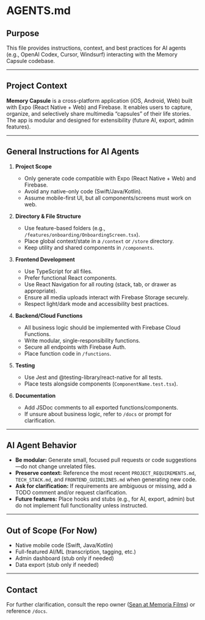 # AGENTS.md

## Purpose
This file provides instructions, context, and best practices for AI agents (e.g., OpenAI Codex, Cursor, Windsurf) interacting with the Memory Capsule codebase.

---

## Project Context

**Memory Capsule** is a cross-platform application (iOS, Android, Web) built with Expo (React Native + Web) and Firebase. It enables users to capture, organize, and selectively share multimedia “capsules” of their life stories. The app is modular and designed for extensibility (future AI, export, admin features).

---

## General Instructions for AI Agents

1. **Project Scope**
   - Only generate code compatible with Expo (React Native + Web) and Firebase.
   - Avoid any native-only code (Swift/Java/Kotlin).
   - Assume mobile-first UI, but all components/screens must work on web.

2. **Directory & File Structure**
   - Use feature-based folders (e.g., `/features/onboarding/OnboardingScreen.tsx`).
   - Place global context/state in a `/context` or `/store` directory.
   - Keep utility and shared components in `/components`.

3. **Frontend Development**
   - Use TypeScript for all files.
   - Prefer functional React components.
   - Use React Navigation for all routing (stack, tab, or drawer as appropriate).
   - Ensure all media uploads interact with Firebase Storage securely.
   - Respect light/dark mode and accessibility best practices.

4. **Backend/Cloud Functions**
   - All business logic should be implemented with Firebase Cloud Functions.
   - Write modular, single-responsibility functions.
   - Secure all endpoints with Firebase Auth.
   - Place function code in `/functions`.

5. **Testing**
   - Use Jest and @testing-library/react-native for all tests.
   - Place tests alongside components (`ComponentName.test.tsx`).

6. **Documentation**
   - Add JSDoc comments to all exported functions/components.
   - If unsure about business logic, refer to `/docs` or prompt for clarification.

---

## AI Agent Behavior

- **Be modular:** Generate small, focused pull requests or code suggestions—do not change unrelated files.
- **Preserve context:** Reference the most recent `PROJECT_REQUIREMENTS.md`, `TECH_STACK.md`, and `FRONTEND_GUIDELINES.md` when generating new code.
- **Ask for clarification:** If requirements are ambiguous or missing, add a TODO comment and/or request clarification.
- **Future features:** Place hooks and stubs (e.g., for AI, export, admin) but do not implement full functionality unless instructed.

---

## Out of Scope (For Now)

- Native mobile code (Swift, Java/Kotlin)
- Full-featured AI/ML (transcription, tagging, etc.)
- Admin dashboard (stub only if needed)
- Data export (stub only if needed)

---

## Contact

For further clarification, consult the repo owner ([Sean at Memoria Films](https://memoriafilms.com/)) or reference `/docs`.

